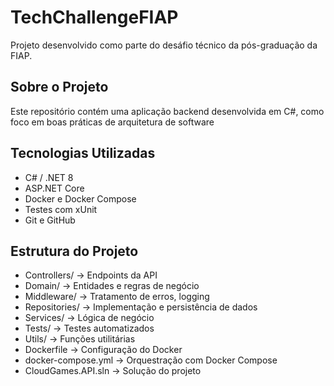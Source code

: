 # TechChallengeFIAP
Projeto desenvolvido como parte do desáfio técnico da pós-graduação da FIAP.

## Sobre o Projeto
Este repositório contém uma aplicação backend desenvolvida em C#, como foco em boas práticas de arquitetura de software

## Tecnologias Utilizadas
- C# / .NET 8
- ASP.NET Core
- Docker e Docker Compose
- Testes com xUnit
- Git e GitHub

## Estrutura do Projeto
- Controllers/ -> Endpoints da API
- Domain/ -> Entidades e regras de negócio
- Middleware/ -> Tratamento de erros, logging
- Repositories/ -> Implementação e persistência de dados
- Services/ -> Lógica de negócio
- Tests/ -> Testes automatizados
- Utils/ -> Funções utilitárias
- Dockerfile -> Configuração do Docker
- docker-compose.yml -> Orquestração com Docker Compose
- CloudGames.API.sln -> Solução do projeto
